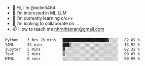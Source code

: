 - 👋 Hi, I’m @oidin5464
- 👀 I’m interested in ML LLM
- 🌱 I’m currently learning c/c++
- 💞️ I’m looking to collaborate on ...
- 📫 How to reach me nhrnihaoran@gmail.com

<!--START_SECTION:waka-->

```txt
Python    3 hrs 26 mins   ████████████████████▓░░░░   82.89 %
YAML      34 mins         ███▒░░░░░░░░░░░░░░░░░░░░░   13.92 %
Jupyter   5 mins          ▓░░░░░░░░░░░░░░░░░░░░░░░░   02.32 %
Text      2 mins          ▒░░░░░░░░░░░░░░░░░░░░░░░░   00.87 %
HTML      0 secs          ░░░░░░░░░░░░░░░░░░░░░░░░░   00.00 %
```

<!--END_SECTION:waka-->

<!---
oidin5464/oidin5464 is a ✨ special ✨ repository because its `README.md` (this file) appears on your GitHub profile.
You can click the Preview link to take a look at your changes.
--->
